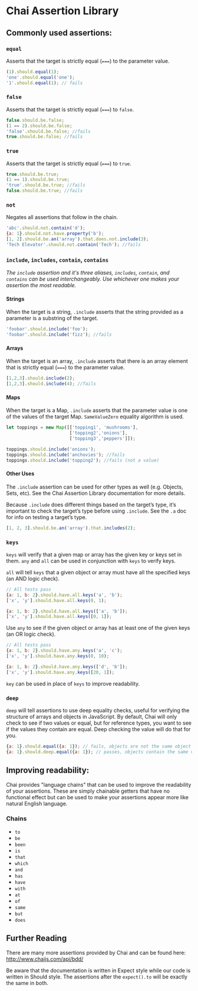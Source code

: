 # Chai Assertion Library

## Commonly used assertions:

### `equal`

Asserts that the target is strictly equal (`===`) to the parameter value.

```javascript
(1).should.equal(1);
'one'.should.equal('one');
'1'.should.equal(1); // fails
```

### `false`

Asserts that the target is strictly equal (`===`) to `false`.

```javascript
false.should.be.false;
(1 == 2).should.be.false;
'false'.should.be.false; //fails
true.should.be.false; //fails
```

### `true`

Asserts that the target is strictly equal (`===`) to `true`.

```javascript
true.should.be.true;
(1 == 1).should.be.true;
'true'.should.be.true; //fails
false.should.be.true; //fails
```

### `not`

Negates all assertions that follow in the chain.

```javascript
'abc'.should.not.contain('d');
{a: 1}.should.not.have.property('b');
[1, 2].should.be.an('array').that.does.not.include(3);
'Tech Elevator'.should.not.contain('Tech'); //fails
```

### `include`, `includes`, `contain`, `contains`

_The `include` assertion and it's three aliases, `includes`, `contain`, and `contains` can be used interchangeably. Use whichever one makes your assertion the most readable._

#### Strings

When the target is a string, `.include` asserts that the string provided as a parameter is a substring of the target.

```javascript
'foobar'.should.include('foo');
'foobar'.should.include('fizz'); //fails
```

#### Arrays

When the target is an array, `.include` asserts that there is an array element that is strictly equal (`===`) to the parameter value.

```javascript
[1,2,3].should.include(2);
[1,2,3].should.include(4); //fails
```

#### Maps

When the target is a Map, `.include` asserts that the parameter value is one of the values of the target Map. `SameValueZero` equality algorithm is used.

```javascript
let toppings = new Map([['topping1', 'mushrooms'],
                        ['topping2','onions'],
                        ['topping3','peppers']]);

toppings.should.include('onions');
toppings.should.include('anchovies'); //fails
toppings.should.include('topping2'); //fails (not a value)
```

#### Other Uses

The `.include` assertion can be used for other types as well (e.g. Objects, Sets, etc). See the Chai Assertion Library documentation for more details.

Because `.include` does different things based on the target’s type, it’s important to check the target’s type before using `.include`. See the `.a` doc for info on testing a target’s type.

```javascript
[1, 2, 3].should.be.an('array').that.includes(2);
```

### `keys`

`keys` will verify that a given map or array has the given key or keys set in them. `any` and `all` can be used in conjunction with `keys` to verify keys.

`all` will tell `keys` that a given object or array must have all the specified keys (an AND logic check).

``` JavaScript
// All tests pass
{a: 1, b: 2}.should.have.all.keys('a', 'b');
['x', 'y'].should.have.all.keys(0, 1);

{a: 1, b: 2}.should.have.all.keys(['a', 'b']);
['x', 'y'].should.have.all.keys([0, 1]);
```

Use `any` to see if the given object or array has at least one of the given keys (an OR logic check).

``` JavaScript
// All tests pass
{a: 1, b: 2}.should.have.any.keys('a', 'c');
['x', 'y'].should.have.any.keys(0, 10);

{a: 1, b: 2}.should.have.any.keys(['d', 'b']);
['x', 'y'].should.have.any.keys([20, 1]);
```

`key` can be used in place of `keys` to improve readability.

### `deep`

`deep` will tell assertions to use deep equality checks, useful for verifying the structure of arrays and objects in JavaScript. By default, Chai will only check to see if two values or equal, but for reference types, you want to see if the values they contain are equal. Deep checking the value will do that for you.

``` JavaScript
{a: 1}.should.equal({a: 1}); // fails, objects are not the same object
{a: 1}.should.deep.equal({a: 1}); // passes, objects contain the same values
```

## Improving readability:

Chai provides "language chains" that can be used to improve the readability of your assertions. These are simply chainable getters that have no functional effect but can be used to make your assertions appear more like natural English language.

### Chains

- `to`
- `be`
- `been`
- `is`
- `that`
- `which`
- `and`
- `has`
- `have`
- `with`
- `at`
- `of`
- `same`
- `but`
- `does`

## Further Reading

There are many more assertions provided by Chai and can be found here: http://www.chaijs.com/api/bdd/

Be aware that the documentation is written in Expect style while our code is written in Should style. The assertions after the `expect().to` will be exactly the same in both.




